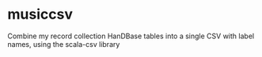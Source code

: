 musiccsv
========

Combine my record collection HanDBase tables into a single CSV with label names, using the scala-csv library
